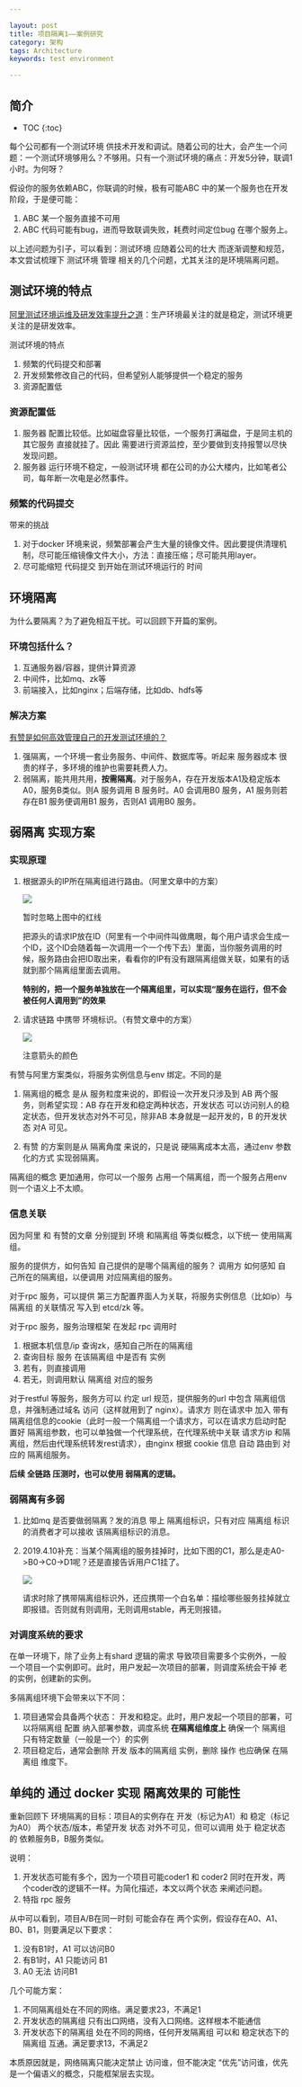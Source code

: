 ```yaml
---

layout: post
title: 项目隔离1——案例研究
category: 架构
tags: Architecture
keywords: test environment

---
```


## 简介

* TOC
{:toc}

每个公司都有一个测试环境 供技术开发和调试。随着公司的壮大，会产生一个问题：一个测试环境够用么？不够用。只有一个测试环境的痛点：开发5分钟，联调1小时。为何呀？

假设你的服务依赖ABC，你联调的时候，极有可能ABC 中的某一个服务也在开发阶段，于是便可能：

1. ABC 某一个服务直接不可用
1. ABC 代码可能有bug，进而导致联调失败，耗费时间定位bug 在哪个服务上。

以上述问题为引子，可以看到：测试环境 应随着公司的壮大 而逐渐调整和规范，本文尝试梳理下 测试环境 管理 相关的几个问题，尤其关注的是环境隔离问题。

## 测试环境的特点

[阿里测试环境运维及研发效率提升之道](https://yq.aliyun.com/articles/348016)：生产环境最关注的就是稳定，测试环境更关注的是研发效率。

测试环境的特点

1. 频繁的代码提交和部署
2. 开发频繁修改自己的代码，但希望别人能够提供一个稳定的服务
3. 资源配置低

### 资源配置低

1. 服务器 配置比较低。比如磁盘容量比较低，一个服务打满磁盘，于是同主机的其它服务 直接就挂了。因此 需要进行资源监控，至少要做到支持报警以尽快发现问题。
2. 服务器 运行环境不稳定，一般测试环境 都在公司的办公大楼内，比如笔者公司，每年断一次电是必然事件。

### 频繁的代码提交

带来的挑战

1. 对于docker 环境来说，频繁部署会产生大量的镜像文件。因此要提供清理机制，尽可能压缩镜像文件大小，方法：直接压缩；尽可能共用layer。
2. 尽可能缩短 代码提交 到开始在测试环境运行的 时间

## 环境隔离

为什么要隔离？为了避免相互干扰。可以回顾下开篇的案例。 

### 环境包括什么？

1. 互通服务器/容器，提供计算资源
2. 中间件，比如mq、zk等
3. 前端接入，比如nginx；后端存储，比如db、hdfs等

### 解决方案

[有赞是如何高效管理自己的开发测试环境的？](https://mp.weixin.qq.com/s?__biz=MzAxOTY5MDMxNA==&mid=2455758814&idx=1&sn=87620066de1f570280630c20f4d99579&chksm=8c6861fbbb1fe8ed609b5215b226326442acf73851dae73928266909dd17fb958c7211a2d615&scene=21#wechat_redirect)

1. 强隔离，一个环境一套业务服务、中间件、数据库等。听起来 服务器成本 很贵的样子，多环境的维护也需要耗费人力。
2. 弱隔离，能共用共用，**按需隔离**。对于服务A，存在开发版本A1及稳定版本A0，服务B类似。则A 服务调用 B 服务时。A0 会调用B0 服务，A1 服务则若存在B1 服务便调用B1 服务，否则A1 调用B0 服务。

## 弱隔离 实现方案

### 实现原理

1. 根据源头的IP所在隔离组进行路由。（阿里文章中的方案）

	![](/public/upload/architecture/test_environment_mangement_1.png)
	
	暂时忽略上图中的红线
	
	把源头的请求IP放在ID（阿里有一个中间件叫做鹰眼，每个用户请求会生成一个ID，这个ID会随着每一次调用一个一个传下去）里面，当你服务调用的时候，服务路由会把ID取出来，看看你的IP有没有跟隔离组做关联，如果有的话就到那个隔离组里面去调用。
	
	**特别的，把一个服务单独放在一个隔离组里，可以实现“服务在运行，但不会被任何人调用到”的效果**

2. 请求链路 中携带 环境标识。（有赞文章中的方案）

	![](/public/upload/architecture/test_environment_mangement_2.PNG)
	
	注意箭头的颜色

有赞与阿里方案类似，将服务实例信息与env 绑定。不同的是
	
1. 隔离组的概念 是从 服务粒度来说的，即假设一次开发只涉及到 AB 两个服务，则希望实现：AB 存在开发和稳定两种状态，开发状态 可以访问别人的稳定状态，但开发状态对外不可见，除非AB 本身就是一起开发的，B 的开发状态 对A 可见。
	
2. 有赞 的方案则是从 隔离角度 来说的，只是说 硬隔离成本太高，通过env 参数化的方式 实现弱隔离。
	
隔离组的概念 更加通用，你可以一个服务 占用一个隔离组，而一个服务占用env 则一个语义上不太顺。

### 信息关联
	
因为阿里 和 有赞的文章 分别提到 环境 和隔离组 等类似概念，以下统一 使用隔离组。

服务的提供方，如何告知 自己提供的是哪个隔离组的服务？ 调用方 如何感知 自己所在的隔离组，以便调用 对应隔离组的服务。

对于rpc 服务，可以提供 第三方配置界面人为关联，将服务实例信息（比如ip）与隔离组 的关联情况 写入到 etcd/zk 等。

对于rpc 服务，服务治理框架 在发起 rpc 调用时

1. 根据本机信息/ip 查询zk，感知自己所在的隔离组
2. 查询目标 服务 在该隔离组 中是否有 实例
3. 若有，则直接调用
4. 若无，则调用默认 隔离组 对应的服务

对于restful 等服务，服务方可以 约定 url 规范，提供服务的url 中包含 隔离组信息，并强制通过域名 访问（这样就用到了 nginx）。请求方 则在请求中 加入 带有隔离组信息的cookie（此时一般一个隔离组一个请求方，可以在请求方启动时配置好 隔离组参数，也可以单独做一个代理系统，在代理系统中关联 请求方ip 和隔离组，然后由代理系统转发rest请求），由nginx 根据 cookie 信息 自动 路由到 对应的 隔离组服务。

**后续 全链路 压测时，也可以使用 弱隔离的逻辑。**
	
### 弱隔离有多弱

1. 比如mq 是否要做弱隔离？发的消息 带上 隔离组标识，只有对应 隔离组 标识的消费者才可以接收 该隔离组标识的消息。
2. 2019.4.10补充：当某个隔离组的服务挂掉时，比如下图的C1，那么是走A0->B0->C0->D1呢？还是直接告诉用户C1挂了。

	![](/public/upload/architecture/weak_isolation.png)

	请求时除了携带隔离组标识外，还应携带一个白名单：描绘哪些服务挂掉就立即报错。否则就有则调用，无则调用stable，再无则报错。 

### 对调度系统的要求

在单一环境下，除了业务上有shard 逻辑的需求 导致项目需要多个实例外，一般一个项目一个实例即可。此时，用户发起一次项目的部署，则调度系统会干掉 老的实例，创建新的实例。

多隔离组环境下会带来以下不同：

1. 项目通常会具备两个状态： 开发和稳定。此时，用户发起一个项目的部署，可以将隔离组 配置 纳入部署参数，调度系统 **在隔离组维度上** 确保一个 隔离组 只有特定数量（一般是一个）的实例
2. 项目稳定后，通常会删除 开发 版本的隔离组 实例，删除 操作 也应确保 在隔离组 维度下。

## 单纯的 通过 docker 实现 隔离效果的 可能性

重新回顾下 环境隔离的目标：项目A的实例存在 开发（标记为A1）和 稳定（标记为A0） 两个状态/版本，希望开发 状态 对外不可见，但可以调用 处于 稳定状态的 依赖服务B，B服务类似。

说明：

1. 开发状态可能有多个，因为一个项目可能coder1 和 coder2 同时在开发，两个coder改的逻辑不一样。为简化描述，本文以两个状态 来阐述问题。
2. 特指 rpc 服务

从中可以看到，项目A/B在同一时刻 可能会存在 两个实例，假设存在A0、A1、B0、B1，则要满足以下要求：

1. 没有B1时，A1 可以访问B0
2. 有B1时，A1 只能访问 B1
3. A0 无法 访问B1

几个可能方案：

1. 不同隔离组处在不同的网络。满足要求23，不满足1 
2. 开发状态的隔离组 只有出口网络，没有入口网络。这样根本不能通信
3. 开发状态下的隔离组 处在不同的网络，任何开发隔离组 可以和 稳定状态下的隔离组 互通。满足要求13，不满足2

本质原因就是，网络隔离只能决定禁止 访问谁，但不能决定 “优先”访问谁，优先是一个偏语义的概念，只能框架层去实现。







